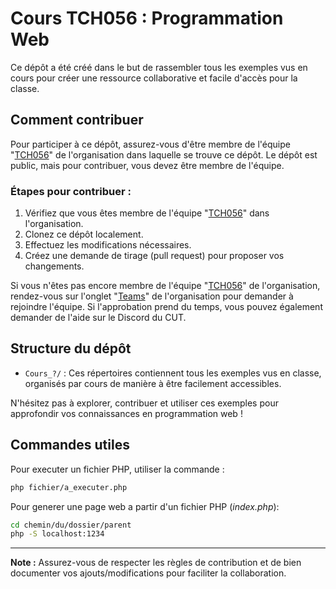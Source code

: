 # Cours TCH056 : Programmation Web

Ce dépôt a été créé dans le but de rassembler tous les exemples vus en cours pour créer une ressource collaborative et facile d'accès pour la classe.

## Comment contribuer

Pour participer à ce dépôt, assurez-vous d'être membre de l'équipe "[TCH056](https://github.com/orgs/ETS-Winter-2024-CUT/teams/tch056)" de l'organisation dans laquelle se trouve ce dépôt. Le dépôt est public, mais pour contribuer, vous devez être membre de l'équipe.

### Étapes pour contribuer :

1. Vérifiez que vous êtes membre de l'équipe "[TCH056](https://github.com/orgs/ETS-Winter-2024-CUT/teams/tch056)" dans l'organisation.
2. Clonez ce dépôt localement.
3. Effectuez les modifications nécessaires.
4. Créez une demande de tirage (pull request) pour proposer vos changements.

Si vous n'êtes pas encore membre de l'équipe "[TCH056](https://github.com/orgs/ETS-Winter-2024-CUT/teams/tch056)" de l'organisation, rendez-vous sur l'onglet "[Teams](https://github.com/orgs/ETS-Winter-2024-CUT/teams)" de l'organisation pour demander à rejoindre l'équipe.
Si l'approbation prend du temps, vous pouvez également demander de l'aide sur le Discord du CUT.

## Structure du dépôt

- `Cours_?/` : Ces répertoires contiennent tous les exemples vus en classe, organisés par cours de manière à être facilement accessibles.

N'hésitez pas à explorer, contribuer et utiliser ces exemples pour approfondir vos connaissances en programmation web !

## Commandes utiles

Pour executer un fichier PHP, utiliser la commande :

```sh
php fichier/a_executer.php
```

Pour generer une page web a partir d'un fichier PHP (*index.php*):

```sh
cd chemin/du/dossier/parent
php -S localhost:1234
```

---

**Note :** Assurez-vous de respecter les règles de contribution et de bien documenter vos ajouts/modifications pour faciliter la collaboration.
